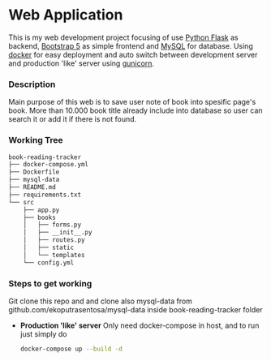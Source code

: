 # Web Application
This is my web development project focusing of use [Python Flask](http://flask.pocoo.org) as backend, [Bootstrap 5](https://getbootstrap.com) as simple frontend and [MySQL](https://www.mysql.com) for database.
Using [docker](https://www.docker.com) for easy deployment and auto switch between development server and production 'like' server using [gunicorn](https://gunicorn.org).

### Description
Main purpose of this web is to save user note of book into spesific page's book.
More than 10.000 book title already include into database so user can search it or add it if there is not found.


### Working Tree
```bash
book-reading-tracker
├── docker-compose.yml
├── Dockerfile
├── mysql-data
├── README.md
├── requirements.txt
└── src
    ├── app.py
    ├── books
    │   ├── forms.py
    │   ├── __init__.py
    │   ├── routes.py
    │   ├── static
    │   └── templates
    └── config.yml
```

### Steps to get working
Git clone this repo and and clone also mysql-data from github.com/ekoputrasentosa/mysql-data inside book-reading-tracker folder
* **Production 'like' server**
Only need docker-compose in host, and to run just simply do
  ```bash
  docker-compose up --build -d
  ```
